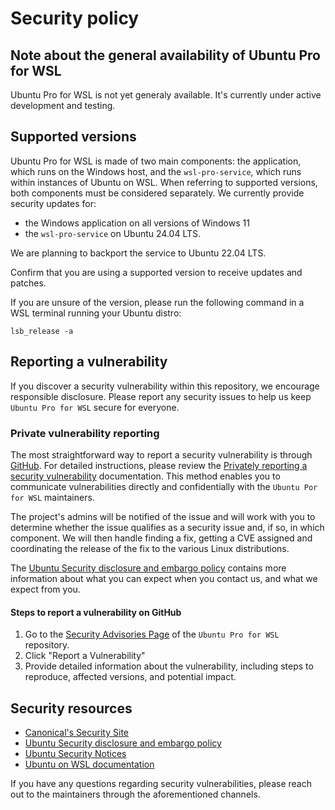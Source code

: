 # Security policy

## Note about the general availability of Ubuntu Pro for WSL

Ubuntu Pro for WSL is not yet generaly available. It's currently under active development and testing.

## Supported versions

Ubuntu Pro for WSL is made of two main components: the application, which runs on the Windows host, and the `wsl-pro-service`,
which runs within instances of Ubuntu on WSL. When referring to supported versions, both components must be considered
separately. We currently provide security updates for:

* the Windows application on all versions of Windows 11
* the `wsl-pro-service` on Ubuntu 24.04 LTS.

We are planning to backport the service to Ubuntu 22.04 LTS.

Confirm that you are using a supported version to receive updates and
patches.

If you are unsure of the version, please run the following command in a
WSL terminal running your Ubuntu distro:

```
lsb_release -a
```

## Reporting a vulnerability

If you discover a security vulnerability within this repository, we encourage
responsible disclosure. Please report any security issues to help us keep
`Ubuntu Pro for WSL` secure for everyone.

### Private vulnerability reporting

The most straightforward way to report a security vulnerability is through
[GitHub](https://github.com/canonical/ubuntu-pro-for-wsl/security/advisories/new). For detailed
instructions, please review the
[Privately reporting a security vulnerability](https://docs.github.com/en/code-security/security-advisories/guidance-on-reporting-and-writing-information-about-vulnerabilities/privately-reporting-a-security-vulnerability)
documentation. This method enables you to communicate vulnerabilities directly
and confidentially with the `Ubuntu Por for WSL` maintainers.

The project's admins will be notified of the issue and will work with you to
determine whether the issue qualifies as a security issue and, if so, in which
component. We will then handle finding a fix, getting a CVE assigned and
coordinating the release of the fix to the various Linux distributions.

The [Ubuntu Security disclosure and embargo policy](https://ubuntu.com/security/disclosure-policy)
contains more information about what you can expect when you contact us, and what we expect from you.

#### Steps to report a vulnerability on GitHub

1. Go to the [Security Advisories Page](https://github.com/canonical/ubuntu-pro-for-wsl/security/advisories) of the `Ubuntu Pro for WSL` repository.
2. Click "Report a Vulnerability"
3. Provide detailed information about the vulnerability, including steps to reproduce, affected versions, and potential impact.

## Security resources

- [Canonical's Security Site](https://ubuntu.com/security)
- [Ubuntu Security disclosure and embargo policy](https://ubuntu.com/security/disclosure-policy)
- [Ubuntu Security Notices](https://ubuntu.com/security/notices)
- [Ubuntu on WSL documentation](https://documentation.ubuntu.com/wsl/en/latest/)

If you have any questions regarding security vulnerabilities, please reach out
to the maintainers through the aforementioned channels.

